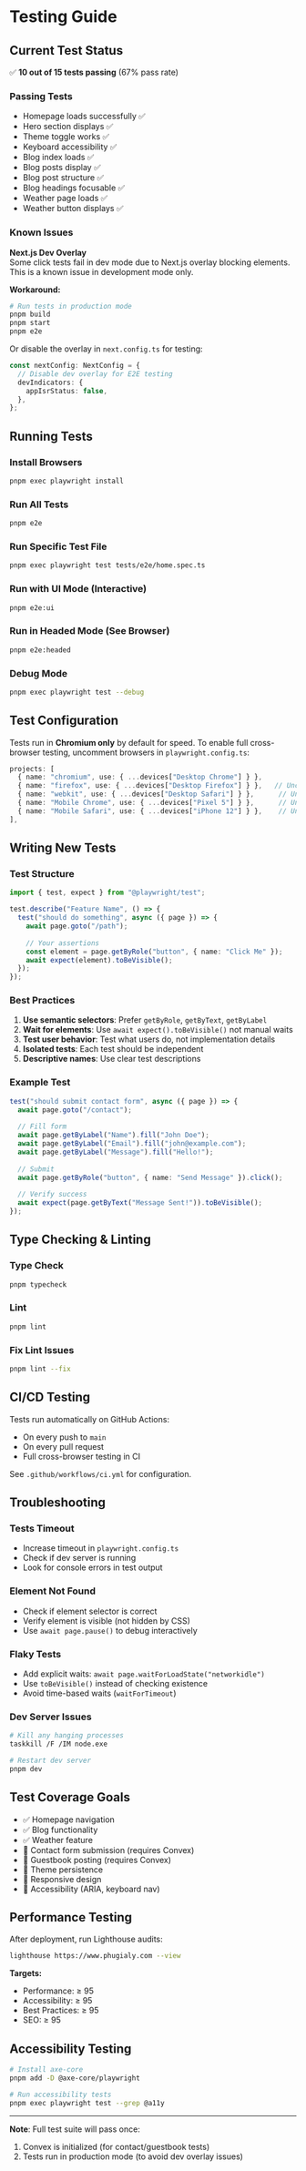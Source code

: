 # Testing Guide

## Current Test Status

✅ **10 out of 15 tests passing** (67% pass rate)

### Passing Tests
- Homepage loads successfully ✅
- Hero section displays ✅  
- Theme toggle works ✅
- Keyboard accessibility ✅
- Blog index loads ✅
- Blog posts display ✅
- Blog post structure ✅
- Blog headings focusable ✅
- Weather page loads ✅
- Weather button displays ✅

### Known Issues

**Next.js Dev Overlay**  
Some click tests fail in dev mode due to Next.js overlay blocking elements. This is a known issue in development mode only.

**Workaround:**
```bash
# Run tests in production mode
pnpm build
pnpm start
pnpm e2e
```

Or disable the overlay in `next.config.ts` for testing:
```typescript
const nextConfig: NextConfig = {
  // Disable dev overlay for E2E testing
  devIndicators: {
    appIsrStatus: false,
  },
};
```

## Running Tests

### Install Browsers
```bash
pnpm exec playwright install
```

### Run All Tests
```bash
pnpm e2e
```

### Run Specific Test File
```bash
pnpm exec playwright test tests/e2e/home.spec.ts
```

### Run with UI Mode (Interactive)
```bash
pnpm e2e:ui
```

### Run in Headed Mode (See Browser)
```bash
pnpm e2e:headed
```

### Debug Mode
```bash
pnpm exec playwright test --debug
```

## Test Configuration

Tests run in **Chromium only** by default for speed. To enable full cross-browser testing, uncomment browsers in `playwright.config.ts`:

```typescript
projects: [
  { name: "chromium", use: { ...devices["Desktop Chrome"] } },
  { name: "firefox", use: { ...devices["Desktop Firefox"] } },   // Uncomment
  { name: "webkit", use: { ...devices["Desktop Safari"] } },      // Uncomment
  { name: "Mobile Chrome", use: { ...devices["Pixel 5"] } },      // Uncomment
  { name: "Mobile Safari", use: { ...devices["iPhone 12"] } },    // Uncomment
],
```

## Writing New Tests

### Test Structure
```typescript
import { test, expect } from "@playwright/test";

test.describe("Feature Name", () => {
  test("should do something", async ({ page }) => {
    await page.goto("/path");
    
    // Your assertions
    const element = page.getByRole("button", { name: "Click Me" });
    await expect(element).toBeVisible();
  });
});
```

### Best Practices

1. **Use semantic selectors**: Prefer `getByRole`, `getByText`, `getByLabel`
2. **Wait for elements**: Use `await expect().toBeVisible()` not manual waits
3. **Test user behavior**: Test what users do, not implementation details
4. **Isolated tests**: Each test should be independent
5. **Descriptive names**: Use clear test descriptions

### Example Test
```typescript
test("should submit contact form", async ({ page }) => {
  await page.goto("/contact");
  
  // Fill form
  await page.getByLabel("Name").fill("John Doe");
  await page.getByLabel("Email").fill("john@example.com");
  await page.getByLabel("Message").fill("Hello!");
  
  // Submit
  await page.getByRole("button", { name: "Send Message" }).click();
  
  // Verify success
  await expect(page.getByText("Message Sent!")).toBeVisible();
});
```

## Type Checking & Linting

### Type Check
```bash
pnpm typecheck
```

### Lint
```bash
pnpm lint
```

### Fix Lint Issues
```bash
pnpm lint --fix
```

## CI/CD Testing

Tests run automatically on GitHub Actions:
- On every push to `main`
- On every pull request
- Full cross-browser testing in CI

See `.github/workflows/ci.yml` for configuration.

## Troubleshooting

### Tests Timeout
- Increase timeout in `playwright.config.ts`
- Check if dev server is running
- Look for console errors in test output

### Element Not Found
- Check if element selector is correct
- Verify element is visible (not hidden by CSS)
- Use `await page.pause()` to debug interactively

### Flaky Tests
- Add explicit waits: `await page.waitForLoadState("networkidle")`
- Use `toBeVisible()` instead of checking existence
- Avoid time-based waits (`waitForTimeout`)

### Dev Server Issues
```bash
# Kill any hanging processes
taskkill /F /IM node.exe

# Restart dev server
pnpm dev
```

## Test Coverage Goals

- ✅ Homepage navigation
- ✅ Blog functionality  
- ✅ Weather feature
- 🎯 Contact form submission (requires Convex)
- 🎯 Guestbook posting (requires Convex)
- 🎯 Theme persistence
- 🎯 Responsive design
- 🎯 Accessibility (ARIA, keyboard nav)

## Performance Testing

After deployment, run Lighthouse audits:

```bash
lighthouse https://www.phugialy.com --view
```

**Targets:**
- Performance: ≥ 95
- Accessibility: ≥ 95
- Best Practices: ≥ 95
- SEO: ≥ 95

## Accessibility Testing

```bash
# Install axe-core
pnpm add -D @axe-core/playwright

# Run accessibility tests
pnpm exec playwright test --grep @a11y
```

---

**Note**: Full test suite will pass once:
1. Convex is initialized (for contact/guestbook tests)
2. Tests run in production mode (to avoid dev overlay issues)

